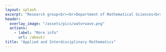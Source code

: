 ```yaml
---
layout: splash
excerpt: "Research group<br><br>Department of Mathematical Sciences<br>University of Bath<br><br><br>"
header:
  overlay_image: "/assets/pics/waterwave.png"
  actions:
    - label: "More info"
      url: /about/
title: "Applied and Interdisciplinary Mathematics"
---
```

